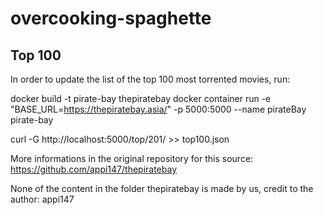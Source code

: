 # overcooking-spaghette

## Top 100

In order to update the list of the top 100 most torrented movies, run:

docker build -t pirate-bay thepiratebay
docker container run -e "BASE_URL=https://thepiratebay.asia/" -p 5000:5000 --name pirateBay pirate-bay

curl -G http://localhost:5000/top/201/ >> top100.json

More informations in the original repository for this source: https://github.com/appi147/thepiratebay

None of the content in the folder thepiratebay is made by us, credit to the author: appi147

## 
